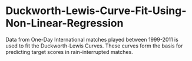 # Duckworth-Lewis-Curve-Fit-Using-Non-Linear-Regression
Data from One-Day International matches played between 1999-2011 is used to fit the Duckworth-Lewis Curves. These curves form the basis for predicting target scores in rain-interrupted matches. 
